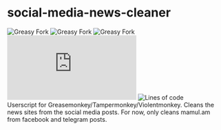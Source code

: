 # social-media-news-cleaner
![Greasy Fork](https://img.shields.io/greasyfork/v/447363?style=for-the-badge)
![Greasy Fork](https://img.shields.io/greasyfork/dt/447363?style=for-the-badge)
![Greasy Fork](https://img.shields.io/greasyfork/l/447363?style=for-the-badge)
![GitHub file size in bytes](https://img.shields.io/github/size/arturhg/social-media-news-cleaner/social-media-news-cleaner.user.js?style=for-the-badge)
![Lines of code](https://img.shields.io/tokei/lines/github.com/arturhg/social-media-news-cleaner?style=for-the-badge)  
Userscript for Greasemonkey/Tampermonkey/Violentmonkey.
Cleans the news sites from the social media posts.
For now, only cleans mamul.am from facebook and telegram posts.